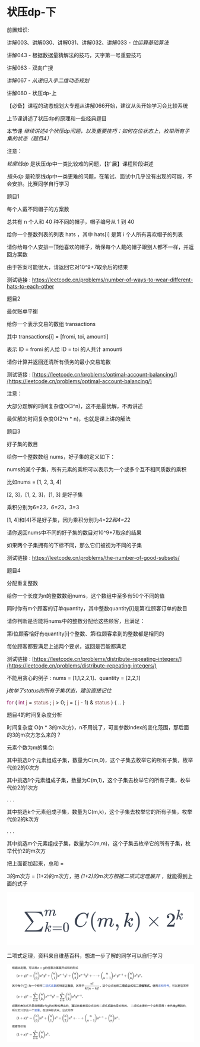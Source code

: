 # 状压dp-下

前置知识:

讲解003、讲解030、讲解031、讲解032、讲解033 -  _位运算基础算法_

讲解043 - 根据数据量猜解法的技巧，天字第一号重要技巧

讲解063 - 双向广搜

讲解067 -  _从递归入手二维动态规划_

讲解080 - 状压dp-上

【必备】课程的动态规划大专题从讲解066开始，建议从头开始学习会比较系统

上节课讲述了状压dp的原理和一些经典题目

本节课 _继续讲述4个状压dp问题，以及重要技巧：如何在位状态上，枚举所有子集的状态（题目4）_

注意：

_轮廓线dp_ 是状压dp中一类比较难的问题，【扩展】课程阶段讲述

_插头dp_ 是轮廓线dp中一类更难的问题，在笔试、面试中几乎没有出现的可能，不会安排。比赛同学自行学习

题目1

每个人戴不同帽子的方案数

总共有 n 个人和 40 种不同的帽子，帽子编号从 1 到 40

给你一个整数列表的列表 hats ，其中 hats[i] 是第 i 个人所有喜欢帽子的列表

请你给每个人安排一顶他喜欢的帽子，确保每个人戴的帽子跟别人都不一样，并返回方案数

由于答案可能很大，请返回它对10^9+7取余后的结果

测试链接 : https://leetcode.cn/problems/number-of-ways-to-wear-different-hats-to-each-other

题目2

最优账单平衡

给你一个表示交易的数组 transactions

其中 transactions[i] = [fromi, toi, amounti]

表示 ID = fromi 的人给 ID = toi 的人共计 amounti

请你计算并返回还清所有债务的最小交易笔数

测试链接 : [https://leetcode.cn/problems/optimal-account-balancing/](https://leetcode.cn/problems/optimal-account-balancing/)

注意：

大部分题解的时间复杂度O(3^n)，这不是最优解，不再讲述

最优解的时间复杂度O(2^n * n)，也就是课上讲的解法

题目3

好子集的数目

给你一个整数数组 nums，好子集的定义如下：

nums的某个子集，所有元素的乘积可以表示为一个或多个互不相同质数的乘积

比如nums = [1, 2, 3, 4]

[2, 3]，[1, 2, 3]，[1, 3] 是好子集

乘积分别为6=2*3，6=2*3，3=3

[1, 4]和[4]不是好子集，因为乘积分别为4=2*2和4=2*2

请你返回nums中不同的好子集的数目对10^9+7取余的结果

如果两个子集拥有的下标不同，那么它们被视为不同的子集

测试链接 : https://leetcode.cn/problems/the-number-of-good-subsets/

题目4

分配重复整数

给你一个长度为n的整数数组nums，这个数组中至多有50个不同的值

同时你有m个顾客的订单quantity，其中整数quantity[i]是第i位顾客订单的数目

请你判断是否能将nums中的整数分配给这些顾客，且满足：

第i位顾客恰好有quantity[i]个整数、第i位顾客拿到的整数都是相同的

每位顾客都要满足上述两个要求，返回是否能都满足

测试链接 : [https://leetcode.cn/problems/distribute-repeating-integers/](https://leetcode.cn/problems/distribute-repeating-integers/)

不能用贪心的例子 : nums = [1,1,2,2,1]、quantity = [2,2,1]

_j枚举了status的所有子集状态，建议直接记住_

<span style="color:#931A68">for</span>  ( <span style="color:#931A68">int</span>   <span style="color:#7E504F">j</span>  =  <span style="color:#7E504F">status</span> ;  <span style="color:#7E504F">j</span>  > 0;  <span style="color:#7E504F">j</span>  = ( <span style="color:#7E504F">j</span>  - 1) &  <span style="color:#7E504F">status</span> ) { .. }

题目4的时间复杂度分析

时间复杂度 O(n * 3的m次方)，n不用说了，可变参数index的变化范围，那后面的3的m次方怎么来的？

元素个数为m的集合:

其中挑选0个元素组成子集，数量为C(m,0)，这个子集去枚举它的所有子集，枚举代价2的0次方

其中挑选1个元素组成子集，数量为C(m,1)，这个子集去枚举它的所有子集，枚举代价2的1次方

. . .

其中挑选k个元素组成子集，数量为C(m,k)，这个子集去枚举它的所有子集，枚举代价2的k次方

. . .

其中挑选m个元素组成子集，数量为C(m,m)，这个子集去枚举它的所有子集，枚举代价2的m次方

把上面都加起来，总和 =

3的m次方 = (1+2)的m次方，把 _(1+2)的m次方根据二项式定理展开_ ，就能得到上面的式子

![](img/%E7%AE%97%E6%B3%95%E8%AE%B2%E8%A7%A3081%E3%80%90%E5%BF%85%E5%A4%87%E3%80%91%E7%8A%B6%E5%8E%8Bdp-%E4%B8%8B0.png)

二项式定理，资料来自维基百科，想进一步了解的同学可以自行学习

![](img/%E7%AE%97%E6%B3%95%E8%AE%B2%E8%A7%A3081%E3%80%90%E5%BF%85%E5%A4%87%E3%80%91%E7%8A%B6%E5%8E%8Bdp-%E4%B8%8B1.png)


